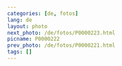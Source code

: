 ```yaml
---
categories: [de, fotos]
lang: de
layout: photo
next_photo: /de/fotos/P0000223.html
picname: P0000222
prev_photo: /de/fotos/P0000221.html
tags: []
---
```

